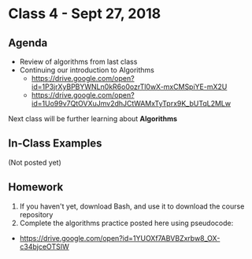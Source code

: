 # Class 4 - Sept 27, 2018

## Agenda

* Review of algorithms from last class
* Continuing our introduction to Algorithms
  * https://drive.google.com/open?id=1P3jrXyBPBYWNLn0kR6o0ozrTl0wX-mxCMSpiYE-mX2U
  * https://drive.google.com/open?id=1Uo99v7QtOVXuJmv2dhJCtWAMxTyTprx9K_bUTqL2MLw

Next class will be further learning about **Algorithms**

## In-Class Examples

(Not posted yet)

## Homework

1. If you haven't yet, download Bash, and use it to download the course repository
2. Complete the algorithms practice posted here using pseudocode:
  * https://drive.google.com/open?id=1YUOXf7ABVBZxrbw8_OX-c34bjceOTSIW
